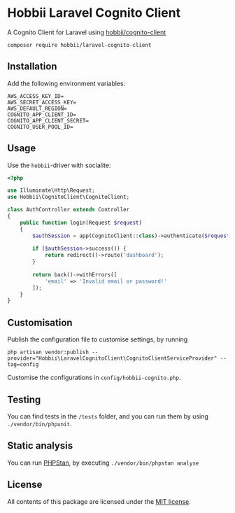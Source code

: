 # Hobbii Laravel Cognito Client

A Cognito Client for Laravel using [hobbii/cognito-client](https://github.com/hobbii/cognito-client)

```shell
composer require hobbii/laravel-cognito-client
```

## Installation
Add the following environment variables:
```env
AWS_ACCESS_KEY_ID=
AWS_SECRET_ACCESS_KEY=
AWS_DEFAULT_REGION=
COGNITO_APP_CLIENT_ID=
COGNITO_APP_CLIENT_SECRET=
COGNITO_USER_POOL_ID=
```

## Usage
Use the `hobbii`-driver with socialite:

````php
<?php

use Illuminate\Http\Request;
use Hobbii\CognitoClient\CognitoClient;

class AuthController extends Controller
{
    public function login(Request $request)
    {
        $authSession = app(CognitoClient::class)->authenticate($request->email, $request->password);
        
        if ($authSession->success()) {
            return redirect()->route('dashboard');
        }
        
        return back()->withErrors([
            'email' => 'Invalid email or password!'
        ]);
    }
}
````

## Customisation
Publish the configuration file to customise settings, by running
```shell
php artisan vendor:publish --provider="Hobbii\LaravelCognitoClient\CognitoClientServiceProvider" --tag=config
```
Customise the configurations in `config/hobbii-cognito.php`.


## Testing
You can find tests in the `/tests` folder, and you can run them by using `./vendor/bin/phpunit`.

## Static analysis
You can run [PHPStan](https://phpstan.org/), by executing `./vendor/bin/phpstan analyse`

## License
All contents of this package are licensed under the [MIT license](LICENSE).
